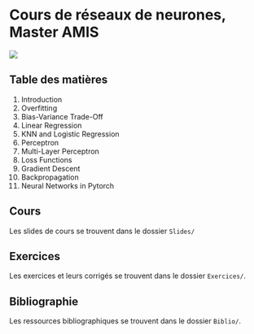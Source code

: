 # Cours de réseaux de neurones, Master AMIS

![](https://github.com/JeremCab/CourseNeuralNetworks/giphy.gif)

## Table des matières

1.  Introduction
2.  Overfitting
3.  Bias-Variance Trade-Off
4.  Linear Regression
5.  KNN and Logistic Regression
6.  Perceptron
7.  Multi-Layer Perceptron
8.  Loss Functions
9.  Gradient Descent
10. Backpropagation
11. Neural Networks in Pytorch

## Cours

Les slides de cours se trouvent dans le dossier `Slides/`

## Exercices

Les exercices et leurs corrigés se trouvent dans le dossier `Exercices/`.

## Bibliographie

Les ressources bibliographiques se trouvent dans le dossier `Biblio/`.
